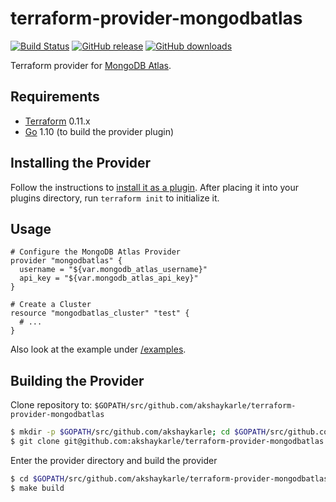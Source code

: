 # terraform-provider-mongodbatlas
[![Build Status](https://travis-ci.org/akshaykarle/terraform-provider-mongodbatlas.svg?branch=master)](https://travis-ci.org/akshaykarle/terraform-provider-mongodbatlas)
[![GitHub release](https://img.shields.io/github/release/akshaykarle/terraform-provider-mongodbatlas.svg)](https://github.com/akshaykarle/terraform-provider-mongodbatlas/releases)
[![GitHub downloads](https://img.shields.io/github/downloads/akshaykarle/terraform-provider-mongodbatlas/total.svg)]()

Terraform provider for [MongoDB Atlas](https://www.mongodb.com/cloud/atlas).

## Requirements
-	[Terraform](https://www.terraform.io/downloads.html) 0.11.x
-	[Go](https://golang.org/doc/install) 1.10 (to build the provider plugin)

## Installing the Provider
Follow the instructions to [install it as a plugin](https://www.terraform.io/docs/plugins/basics.html#installing-a-plugin). After placing it into your plugins directory, run `terraform init` to initialize it.

## Usage
```
# Configure the MongoDB Atlas Provider
provider "mongodbatlas" {
  username = "${var.mongodb_atlas_username}"
  api_key = "${var.mongodb_atlas_api_key}"
}

# Create a Cluster
resource "mongodbatlas_cluster" "test" {
  # ...
}
```
Also look at the example under [/examples](/examples).

## Building the Provider
Clone repository to: `$GOPATH/src/github.com/akshaykarle/terraform-provider-mongodbatlas`

```sh
$ mkdir -p $GOPATH/src/github.com/akshaykarle; cd $GOPATH/src/github.com/akshaykarle
$ git clone git@github.com:akshaykarle/terraform-provider-mongodbatlas
```

Enter the provider directory and build the provider

```sh
$ cd $GOPATH/src/github.com/akshaykarle/terraform-provider-mongodbatlas
$ make build
```

